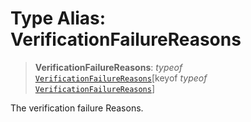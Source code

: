 # Type Alias: VerificationFailureReasons

> **VerificationFailureReasons**: *typeof* [`VerificationFailureReasons`](../variables/VerificationFailureReasons.md)\[keyof *typeof* [`VerificationFailureReasons`](../variables/VerificationFailureReasons.md)\]

The verification failure Reasons.
